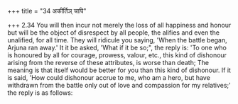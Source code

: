 +++
title = "34 अकीर्तिञ् चापि"

+++
2.34 You will then incur not merely the loss of all happiness and honour
but will be the object of disrespect by all people, the alifies and even
the unalified, for all time. They will ridicule you saying, 'When the
battle began, Arjuna ran away.' It it be asked, 'What if it be so;", the
reply is: 'To one who is honoured by all for courage, prowess, valour,
etc., this kind of dishonour arising from the reverse of these
attributes, is worse than death; The meaning is that itself would be
better for you than this kind of dishonour. If it is said, 'How could
dishonour accrue to me, who am a hero, but have withdrawn from the
battle only out of love and compassion for my relatives;' the reply is
as follows:
